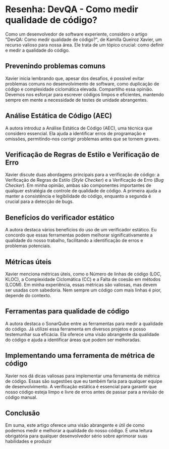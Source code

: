 # Resenha: DevQA - Como medir qualidade de código?

Como um desenvolvedor de software experiente, considero o artigo "DevQA: Como medir qualidade de código?", de Kamilla Queiroz Xavier, um recurso valioso para nossa área. Ele trata de um tópico crucial: como definir e medir a qualidade do código.

## Prevenindo problemas comuns

Xavier inicia lembrando que, apesar dos desafios, é possível evitar problemas comuns no desenvolvimento de software, como duplicação de código e complexidade ciclomática elevada. Compartilho essa opinião. Devemos nos esforçar para escrever códigos limpos e eficientes, mantendo sempre em mente a necessidade de testes de unidade abrangentes.

## Análise Estática de Código (AEC)

A autora introduz a Análise Estática de Código (AEC), uma técnica que considero essencial. Ela ajuda a identificar erros de programação e omissões, permitindo-nos corrigir problemas antes que se tornem graves.

## Verificação de Regras de Estilo e Verificação de Erro

Xavier discute duas abordagens principais para a verificação de código: a Verificação de Regras de Estilo (*Style Checker*) e a Verificação de Erro (*Bug Checker*). Em minha opinião, ambas são componentes importantes de qualquer estratégia de controle de qualidade de código. A primeira ajuda a manter a consistência e legibilidade do código, enquanto a segunda é crucial para a detecção de bugs.

## Benefícios do verificador estático

A autora destaca vários benefícios do uso de um verificador estático. Eu concordo que essas ferramentas podem melhorar significativamente a qualidade do nosso trabalho, facilitando a identificação de erros e problemas potenciais.

## Métricas úteis

Xavier menciona métricas úteis, como o Número de linhas de código (LOC, KLOC), a Complexidade Ciclomática (CC) e a Falta de coesão em métodos (LCOM). Em minha experiência, essas métricas são valiosas, mas devem ser usadas com sabedoria. Nem sempre um código com mais linhas é pior, depende do contexto.

## Ferramentas para qualidade de código

A autora destaca o SonarQube entre as ferramentas para medir a qualidade do código. Já utilizei essa ferramenta em diversos projetos e posso testemunhar sua eficácia. Ela oferece uma visão abrangente da qualidade do código e ajuda a identificar áreas que podem ser melhoradas.

## Implementando uma ferramenta de métrica de código

Xavier nos dá dicas valiosas para implementar uma ferramenta de métrica de código. Essas são sugestões que eu também faria para qualquer equipe de desenvolvimento. A verificação estática é essencial para garantir que nosso código esteja limpo e livre de erros antes de passar para a revisão de código manual.

## Conclusão

Em suma, este artigo oferece uma visão abrangente e útil de como podemos medir e melhorar a qualidade do nosso código. É uma leitura obrigatória para qualquer desenvolvedor sério sobre aprimorar suas habilidades e produzir
